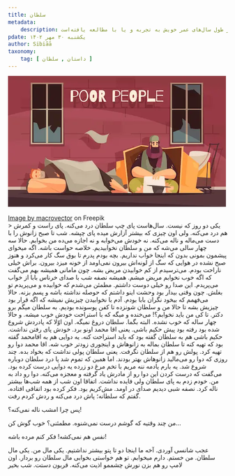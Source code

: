 ```yaml
---
title: سلطان
metadata:
    description: یادداشت‌های یک دیوانه، متشکل از مطالبی است که نویسنده در طول سال‌های عمر خویش به تجربه و یا با مطالعه یافته‌است.
pdate: یکشنبه ۳۰ مهر ۱۴۰۲    
author: Sibiāā
taxonomy:
    tag: [ داستان , سلطان ]
---
```

![سلطان](poor-people-living-cardboard-box-outdoor-begging-money-flat-banner-with-homeless-men_1284-32215.webp?classes=center)
<div class="align-center">
<a href="https://www.freepik.com/free-vector/poor-people-living-cardboard-box-outdoor-begging-money-flat-banner-with-homeless-men_7379258.htm#query=poor%20man%20sleep&position=1&from_view=search&track=ais&uuid=a5136845-8372-421c-8544-cf2309f8118b">Image by macrovector</a> on Freepik
</div>
>
یکی دو روز که نیست. سال‌هاست پای چپ سلطان درد می‌کنه. پای راست و کمرش هم درد می‌کنه. ولی اون چیزی که بیشتر آزارش میده پای چپشه. شب تا صبح زانوش را با دست می‌ماله و ناله می‌کنه. نه خودش می‌خوابه و نه اجازه می‌ده من بخوابم. حالا سه چهار سالی می‌شه که من و سلطان نخوابیدیم. خلاصه حواست باشه. اگه میخوای  پیشمون بمونی بدون که اینجا خواب نداریم.   
بچه بودم پدرم تا بوق سگ کار می‌کرد و هنوز صبح نشده در هوایی که سگ از لونه‌اش بیرون نمی‌اومد از خونه میزد بیرون. براش خیلی ناراحت بودم. می‌ترسیدم از کم خوابیدن مریض بشه. چون مامانی همیشه بهم می‌گفت که اگه خوب نخوابم مریض میشم.  
همیشه نصفه شب با صدای خرناس بابا از خواب می‌پریدم. این صدا رو خیلی دوست داشتم. مطمئن می‌شدم که خوابیده و می‌پریدم تو بغلش.
چون وقتی بیدار بود وحشت اینو داشتم که حوصله نداشته باشه و پسم بزنه.  
حالا می‌فهمم که بیخود نگران بابا بودم. آدم با نخوابیدن چیزیش نمیشه که اگه قرار بود چیزیش بشه تا حالا من و سلطان شونزده تا کفن پوسونده بودیم.  
به سلطان میگم برو دکتر. تا کی من باید نخوابم؟! می‌خنده و میگه که با استراحت خودش خوب میشه. و حالا چهار ساله که خوب نشده. البته بگما. سلطان دروغ نمیگه. اون اوّلا که پادردش شروع شده بود رفته بود پیش حکیم باشی. یعنی اقا محمد اونو برد. خودش پای رفتن نداشت. حکیم باشی هم به سلطان گفته بود که باید استراحت کنه. یه دوایی هم به اقامحمد گفته بود که تهیه کنه تا سلطان بماله به زانوهاش و اینجوری زودتر خوب شه. اقا محمد دوا رو تهیه کرد. پولش رو هم از سلطان نگرفت. یعنی سلطان پولی نداشت که بخواد بده. چند روزی که دوا رو می‌مالید زانوهاش بهتر بودند. اما همین که تموم شد پا درد سلطان دوباره شروع شد. یه بارم یادمه ننه مریم با تخم مرغ دو زرده یه دوایی درست کرده بود. می‌گفت که درست کردن این دوا رو از مادرش یاد گرفته و معجزه می‌کنه. دوا رو داد به من. خودم زدم به پای سلطان ولی فایده نداشت. اتفاقا اون شب از همه شب‌ها بیشتر ناله کرد. نصفه شبی دیدیم صدای در اومد. مش‌کریم بود. فکر کرده بود اتفاقی افتاده. گفتم که سلطانه؛ پاش درد می‌کنه و ردش کردم رفت.

<!-- -->
>
پس چرا امشب ناله نمی‌کنه؟!

<!-- -->
>
من چند وقتیه که گوشم درست نمی‌شنوه. مطمئنی؟ خوب گوش کن...

<!-- -->
>
نفس هم نمی‌کشه! فکر کنم مرده باشه!

<!-- -->
>
عجب شانسی آوردی. آخه ما اینجا دو تا پتو بیشتر نداشتیم. یکی مال من. یکی مال سلطان. من خستم. دارم میخوابم. تو هم خواستی بخوابی مال سلطان رو بردار. اون لامپ رو هم بزن نورش چشممو اذیت می‌کنه. قربون دستت. شب بخیر
